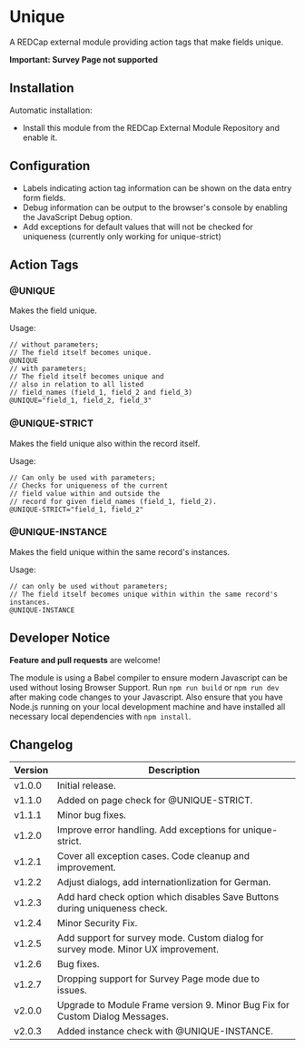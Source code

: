 # Unique

A REDCap external module providing action tags that make fields unique.

**Important: Survey Page not supported**

## Installation

Automatic installation:

- Install this module from the REDCap External Module Repository and enable it.

## Configuration

- Labels indicating action tag information can be shown on the data entry form fields.
- Debug information can be output to the browser's console by enabling the JavaScript Debug option.
- Add exceptions for default values that will not be checked for uniqueness (currently only working for unique-strict)


## Action Tags

### @UNIQUE

Makes the field unique.

Usage:

```JS
// without parameters; 
// The field itself becomes unique.
@UNIQUE
// with parameters; 
// The field itself becomes unique and 
// also in relation to all listed 
// field_names (field_1, field_2 and field_3)
@UNIQUE="field_1, field_2, field_3"
```

### @UNIQUE-STRICT

Makes the field unique also within the record itself.

Usage:

```JS
// Can only be used with parameters;  
// Checks for uniqueness of the current 
// field value within and outside the 
// record for given field_names (field_1, field_2).
@UNIQUE-STRICT="field_1, field_2"
```

### @UNIQUE-INSTANCE

Makes the field unique within the same record's instances.

Usage:

```JS
// can only be used without parameters; 
// The field itself becomes unique within within the same record's instances.
@UNIQUE-INSTANCE
```

## Developer Notice

**Feature and pull requests** are welcome!

The module is using a Babel compiler to ensure modern Javascript can be used without losing Browser Support. 
Run `npm run build` or `npm run dev` after making code changes to your Javascript.
Also ensure that you have Node.js running on your local development machine and have installed all necessary local dependencies with `npm install`.


## Changelog

Version | Description
------- | --------------------
v1.0.0  | Initial release.
v1.1.0  | Added on page check for @UNIQUE-STRICT.
v1.1.1  | Minor bug fixes.
v1.2.0  | Improve error handling. Add exceptions for unique-strict.
v1.2.1  | Cover all exception cases. Code cleanup and improvement.
v1.2.2  | Adjust dialogs, add internationlization for German.
v1.2.3  | Add hard check option which disables Save Buttons during uniqueness check.
v1.2.4  | Minor Security Fix.
v1.2.5  | Add support for survey mode. Custom dialog for survey mode. Minor UX improvement.
v1.2.6  | Bug fixes.
v1.2.7  | Dropping support for Survey Page mode due to issues.
v2.0.0  | Upgrade to Module Frame version 9. Minor Bug Fix for Custom Dialog Messages.
v2.0.3  | Added instance check with @UNIQUE-INSTANCE. 